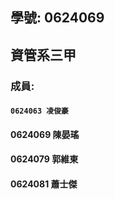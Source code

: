 ## 學號: 0624069

## 資管系三甲

### 成員:
#### `0624063 凌俊豪`
#### 0624069 陳晏瑤
#### 0624079 郭維東
#### 0624081 蕭士傑
